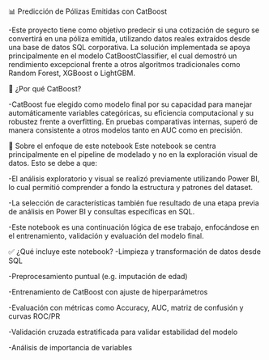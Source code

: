 📊 Predicción de Pólizas Emitidas con CatBoost

-Este proyecto tiene como objetivo predecir si una cotización de seguro se convertirá en una póliza emitida, utilizando datos reales extraídos desde una base de datos SQL corporativa. 
La solución implementada se apoya principalmente en el modelo CatBoostClassifier, el cual demostró un rendimiento excepcional frente a otros algoritmos tradicionales como Random Forest, XGBoost o LightGBM.

🧠 ¿Por qué CatBoost?

-CatBoost fue elegido como modelo final por su capacidad para manejar automáticamente variables categóricas, su eficiencia computacional y su robustez frente a overfitting. 
En pruebas comparativas internas, superó de manera consistente a otros modelos tanto en AUC como en precisión.

📐 Sobre el enfoque de este notebook
Este notebook se centra principalmente en el pipeline de modelado y no en la exploración visual de datos. Esto se debe a que:

-El análisis exploratorio y visual se realizó previamente utilizando Power BI, lo cual permitió comprender a fondo la estructura y patrones del dataset.

-La selección de características también fue resultado de una etapa previa de análisis en Power BI y consultas específicas en SQL.

-Este notebook es una continuación lógica de ese trabajo, enfocándose en el entrenamiento, validación y evaluación del modelo final.

✅ ¿Qué incluye este notebook?
-Limpieza y transformación de datos desde SQL

-Preprocesamiento puntual (e.g. imputación de edad)

-Entrenamiento de CatBoost con ajuste de hiperparámetros

-Evaluación con métricas como Accuracy, AUC, matriz de confusión y curvas ROC/PR

-Validación cruzada estratificada para validar estabilidad del modelo

-Análisis de importancia de variables

